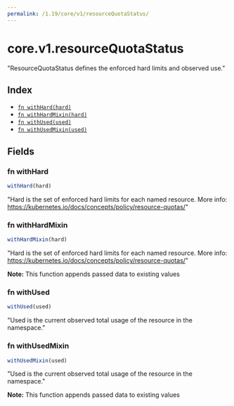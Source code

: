 ```yaml
---
permalink: /1.19/core/v1/resourceQuotaStatus/
---
```


# core.v1.resourceQuotaStatus

"ResourceQuotaStatus defines the enforced hard limits and observed use."

## Index

* [`fn withHard(hard)`](#fn-withhard)
* [`fn withHardMixin(hard)`](#fn-withhardmixin)
* [`fn withUsed(used)`](#fn-withused)
* [`fn withUsedMixin(used)`](#fn-withusedmixin)

## Fields

### fn withHard

```ts
withHard(hard)
```

"Hard is the set of enforced hard limits for each named resource. More info: https://kubernetes.io/docs/concepts/policy/resource-quotas/"

### fn withHardMixin

```ts
withHardMixin(hard)
```

"Hard is the set of enforced hard limits for each named resource. More info: https://kubernetes.io/docs/concepts/policy/resource-quotas/"

**Note:** This function appends passed data to existing values

### fn withUsed

```ts
withUsed(used)
```

"Used is the current observed total usage of the resource in the namespace."

### fn withUsedMixin

```ts
withUsedMixin(used)
```

"Used is the current observed total usage of the resource in the namespace."

**Note:** This function appends passed data to existing values